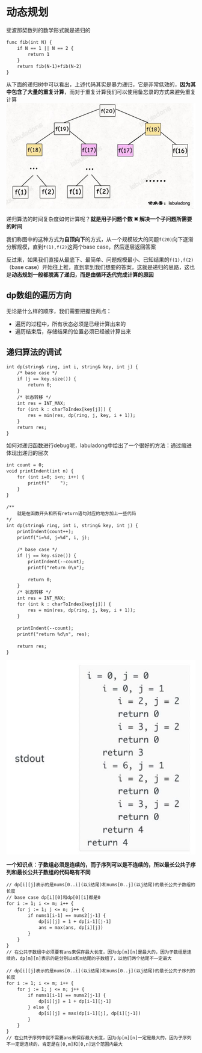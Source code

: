 # 动态规划

斐波那契数列的数学形式就是递归的
```
func fib(int N) {
    if N == 1 || N == 2 {
        return 1
    }
    return fib(N-1)+fib(N-2)
}
```
从下面的递归树中可以看出，上述代码其实是暴力递归，它是非常低效的，**因为其中包含了大量的重复计算**，而对于重复计算我们可以使用备忘录的方式来避免重复计算
![斐波那契数列的递归树](../image/dp/1.jpg)

递归算法的时间复杂度如何计算呢？**就是用子问题个数 ✖ 解决一个子问题所需要的时间**

我们称图中的这种方式为**自顶向下**的方式，从一个规模较大的问题`f(20)`向下逐渐分解规模，直到`f(1),f(2)`这两个base case，然后逐层返回答案

反过来，如果我们直接从最底下、最简单、问题规模最小、已知结果的`f(1),f(2)`（base case）开始往上推，直到拿到我们想要的答案，这就是递归的思路，这也是**动态规划一般都脱离了递归，而是由循环迭代完成计算的原因**

## dp数组的遍历方向

无论是什么样的顺序，我们需要把握住两点：
- 遍历的过程中，所有状态必须是已经计算出来的
- 遍历结束后，存储结果的位置必须已经被计算出来


## 递归算法的调试
```
int dp(string& ring, int i, string& key, int j) {
    /* base case */
    if (j == key.size()) {
        return 0;
    }
    /* 状态转移 */
    int res = INT_MAX;
    for (int k : charToIndex[key[j]]) {
        res = min(res, dp(ring, j, key, i + 1));
    }
    return res;
}
```
如何对递归函数进行debug呢，labuladong中给出了一个很好的方法：通过缩进体现出递归的层次

```
int count = 0;
void printIndent(int n) {
    for (int i=0; i<n; i++) {
        printf("    ");
    }
}

/**
    就是在函数开头和所有return语句对应的地方加上一些代码
*/
int dp(string& ring, int i, string& key, int j) {
    printIndent(count++);
    printf("i=%d, j=%d", i, j);

    /* base case */
    if (j == key.size()) {
        printIndent(--count);
        printf("return 0\n");

        return 0;
    }
    /* 状态转移 */
    int res = INT_MAX;
    for (int k : charToIndex[key[j]]) {
        res = min(res, dp(ring, j, key, i + 1));
    }

    printIndent(--count);
    printf("return %d\n", res);

    return res;
}
```
![](../image/dp/2.jpg)


**一个知识点：子数组必须是连续的，而子序列可以是不连续的，所以最长公共子序列和最长公共子数组的代码略有不同**
```
// dp[i][j]表示的是nums[0..i](以i结尾)和nums[0..j](以j结尾)的最长公共子数组的长度 
// base case dp[i][0]和dp[0][i]都是0
for i := 1; i <= m; i++ {
    for j := 1; j <= n; j++ {
        if nums1[i-1] == nums2[j-1] {
            dp[i][j] = 1 + dp[i-1][j-1]
            ans = max(ans, dp[i][j])
        }
    }
}
// 在公共子数组中必须要有ans来保存最大长度，因为dp[m][n]是最大的，因为子数组是连续的，dp[m][n]表示的是分别以m和n结尾的子数组了，以他们两个结尾不一定最大

// dp[i][j]表示的是nums[0..i](以i结尾)和nums[0..j](以j结尾)的最长公共子序列的长度 
for i := 1; i <= m; i++ {
    for j := 1; j <= n; j++ {
        if nums1[i-1] == nums2[j-1] {
            dp[i][j] = 1 + dp[i-1][j-1]
        } else {
            dp[i][j] = max(dp[i-1][j], dp[i][j-1])
        }
    }
}
// 在公共子序列中就不需要ans来保存最大长度，因为dp[m][n]一定是最大的，因为子序列不一定是连续的，肯定是在[0,m]和[0,n]这个范围内最大
```